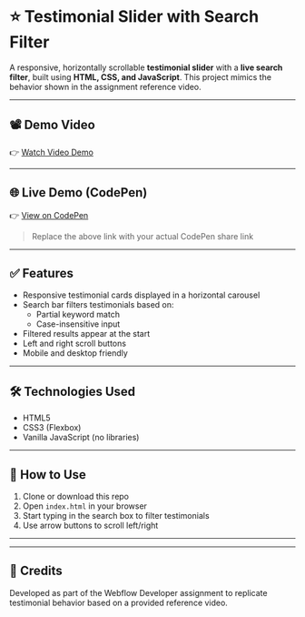 # ⭐️ Testimonial Slider with Search Filter

A responsive, horizontally scrollable **testimonial slider** with a **live search filter**, built using **HTML, CSS, and JavaScript**. This project mimics the behavior shown in the assignment reference video.

---

## 📽️ Demo Video

👉 [Watch Video Demo](https://www.loom.com/share/a1e857043c084134b514ecfef377476d?sid=d777cccb-8449-4356-a439-99d22ba32fd0)

---

## 🌐 Live Demo (CodePen)

👉 [View on CodePen](https://codepen.io/Gopal-chintha/pen/XJbGZmZ)

> Replace the above link with your actual CodePen share link

---

## ✅ Features

- Responsive testimonial cards displayed in a horizontal carousel
- Search bar filters testimonials based on:
  - Partial keyword match
  - Case-insensitive input
- Filtered results appear at the start
- Left and right scroll buttons
- Mobile and desktop friendly

---

## 🛠 Technologies Used

- HTML5
- CSS3 (Flexbox)
- Vanilla JavaScript (no libraries)

---

## 🚀 How to Use

1. Clone or download this repo
2. Open `index.html` in your browser
3. Start typing in the search box to filter testimonials
4. Use arrow buttons to scroll left/right

---


---

## 🙌 Credits

Developed as part of the Webflow Developer assignment to replicate testimonial behavior based on a provided reference video.




